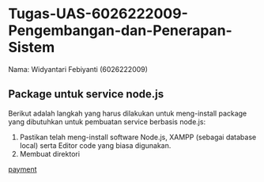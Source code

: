 # Tugas-UAS-6026222009-Pengembangan-dan-Penerapan-Sistem

Nama: Widyantari Febiyanti (6026222009)

## Package untuk service node.js
Berikut adalah langkah yang harus dilakukan untuk meng-install package yang dibutuhkan untuk pembuatan service berbasis node.js: 
1. Pastikan telah meng-install software Node.js, XAMPP (sebagai database local) serta Editor code yang biasa digunakan. 
2. Membuat direktori 


[payment](https://github.com/widyantarif/Tugas-UAS-6026222009-Pengembangan-dan-Penerapan-Sistem/blob/main/client/payment.html)
